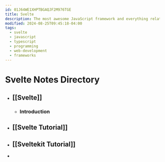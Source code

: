 ```yaml
---
id: 01J64WE1XHPTBGAQJF2M976TGE
title: Svelte
description: The most awesome JavaScript framework and everything related to it
modified: 2024-08-25T09:45:18-04:00
tags:
  - svelte
  - javascript
  - typescript
  - programming
  - web-development
  - frameworks
---
```

# Svelte Notes Directory
- ## [[Svelte]]
	- ### Introduction
- ## [[Svelte Tutorial]]
- ## [[Sveltekit Tutorial]]
- 
